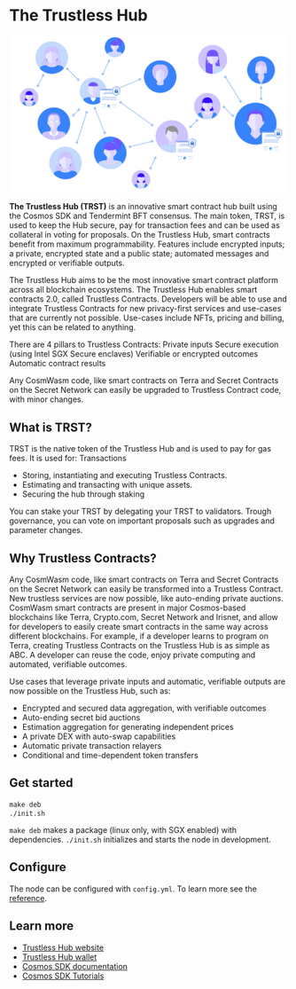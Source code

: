 # The Trustless Hub

![Welcome to the Trustless Hub](docs/images/web.png)

**The Trustless Hub (TRST)**  is an innovative smart contract hub built using the Cosmos SDK and Tendermint BFT consensus. The main token, TRST, is used to keep the Hub secure, pay for transaction fees and can be used as collateral in voting for proposals. On the Trustless Hub, smart contracts benefit from maximum programmability. Features include encrypted inputs; a private, encrypted state and a public state; automated messages and encrypted or verifiable outputs. 

The Trustless Hub aims to be the most innovative smart contract platform across all blockchain ecosystems. The Trustless Hub enables smart contracts 2.0, called Trustless Contracts. Developers will be able to use and integrate Trustless Contracts for new privacy-first services and use-cases that are currently not possible. Use-cases include NFTs, pricing and billing, yet this can be related to anything. 

There are 4 pillars to Trustless Contracts:
Private inputs
Secure execution (using Intel SGX Secure enclaves)
Verifiable or encrypted outcomes
Automatic contract results

Any CosmWasm code, like smart contracts on Terra and Secret Contracts on the Secret Network can easily be upgraded to Trustless Contract code, with minor changes.


## What is TRST?

TRST is the native token of the Trustless Hub and is used to pay for gas fees. It is used for:
Transactions
* Storing, instantiating and executing Trustless Contracts.
* Estimating and transacting with unique assets.
* Securing the hub through staking


You can stake your TRST by delegating your TRST to validators. Trough governance, you can vote on important proposals such as upgrades and parameter changes. 


## Why Trustless Contracts?
Any CosmWasm code, like smart contracts on Terra and Secret Contracts on the Secret Network can easily be transformed into a Trustless Contract.
New trustless services are now possible, like auto-ending private auctions. CosmWasm smart contracts are present in major Cosmos-based blockchains like Terra, Crypto.com, Secret Network and Irisnet, and allow for developers to easily create smart contracts in the same way across different blockchains. For example, if a developer learns to program on Terra, creating Trustless Contracts on the Trustless Hub is as simple as ABC. A developer can reuse the code, enjoy private computing and automated, verifiable outcomes.

Use cases that leverage private inputs and automatic, verifiable outputs are now possible on the Trustless Hub, such as:
- Encrypted and secured data aggregation, with verifiable outcomes
- Auto-ending secret bid auctions 
- Estimation aggregation for generating independent prices
- A private DEX with auto-swap capabilities
- Automatic private transaction relayers
- Conditional and time-dependent token transfers


## Get started

```
make deb
./init.sh
```

`make deb` makes a package (linux only, with SGX enabled) with dependencies. `./init.sh` initializes and starts the node in development.

## Configure

The node can be configured with `config.yml`. To learn more see the [reference](https://github.com/tendermint/starport#documentation).

## Learn more

- [Trustless Hub website](https://trustlesshub.com/)
- [Trustless Hub wallet](https://interact.trustlesshub.com/)
- [Cosmos SDK documentation](https://docs.cosmos.network)
- [Cosmos SDK Tutorials](https://tutorials.cosmos.network)




